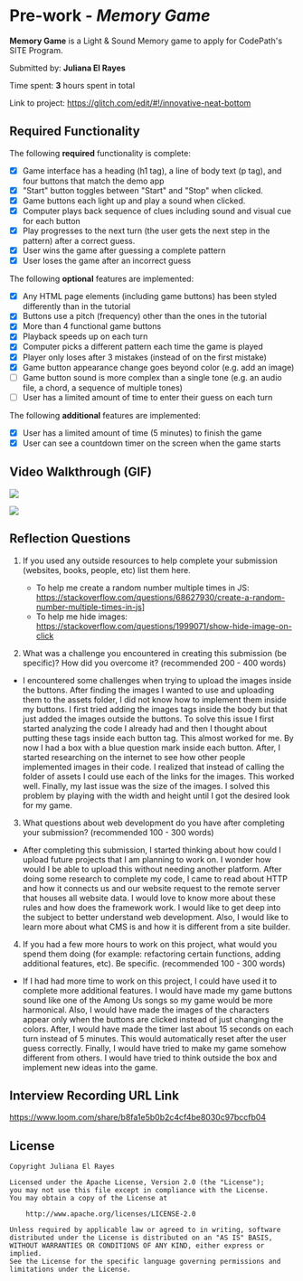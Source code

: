 # Pre-work - *Memory Game*

**Memory Game** is a Light & Sound Memory game to apply for CodePath's SITE Program. 

Submitted by: **Juliana El Rayes**

Time spent: **3** hours spent in total

Link to project: https://glitch.com/edit/#!/innovative-neat-bottom

## Required Functionality

The following **required** functionality is complete:

* [x] Game interface has a heading (h1 tag), a line of body text (p tag), and four buttons that match the demo app
* [x] "Start" button toggles between "Start" and "Stop" when clicked. 
* [x] Game buttons each light up and play a sound when clicked. 
* [x] Computer plays back sequence of clues including sound and visual cue for each button
* [x] Play progresses to the next turn (the user gets the next step in the pattern) after a correct guess. 
* [x] User wins the game after guessing a complete pattern
* [x] User loses the game after an incorrect guess

The following **optional** features are implemented:

* [x] Any HTML page elements (including game buttons) has been styled differently than in the tutorial
* [x] Buttons use a pitch (frequency) other than the ones in the tutorial
* [x] More than 4 functional game buttons
* [x] Playback speeds up on each turn
* [x] Computer picks a different pattern each time the game is played
* [x] Player only loses after 3 mistakes (instead of on the first mistake)
* [x] Game button appearance change goes beyond color (e.g. add an image)
* [ ] Game button sound is more complex than a single tone (e.g. an audio file, a chord, a sequence of multiple tones)
* [ ] User has a limited amount of time to enter their guess on each turn

The following **additional** features are implemented:

- [x]  User has a limited amount of time (5 minutes) to finish the game
- [x]  User can see a countdown timer on the screen when the game starts

## Video Walkthrough (GIF)

![](https://i.imgur.com/C20IduA.gif)

![](https://i.imgur.com/mWIvrYY.gif)

## Reflection Questions
1. If you used any outside resources to help complete your submission (websites, books, people, etc) list them here. 
    - To help me create a random number multiple times in JS: https://stackoverflow.com/questions/68627930/create-a-random-number-multiple-times-in-js]
    - To help me hide images: https://stackoverflow.com/questions/1999071/show-hide-image-on-click

2. What was a challenge you encountered in creating this submission (be specific)? How did you overcome it? (recommended 200 - 400 words) 

- I encountered some challenges when trying to upload the images inside the buttons. After finding the images I wanted to use and uploading them to the assets folder, I did not know how to implement them inside my buttons. I first tried adding the images tags inside the body but that just added the images outside the buttons. To solve this issue I first started analyzing the code I already had and then I thought about putting these tags inside each button tag. This almost worked for me. By now I had a box with a blue question mark inside each button. After, I started researching on the internet to see how other people implemented images in their code. I realized that instead of calling the folder of assets I could use each of the links for the images. This worked well. Finally, my last issue was the size of the images. I solved this problem by playing with the width and height until I got the desired look for my game.

3. What questions about web development do you have after completing your submission? (recommended 100 - 300 words) 

- After completing this submission, I started thinking about how could I upload future projects that I am planning to work on. I wonder how would I be able to upload this without needing another platform. After doing some research to complete my code, I came to read about HTTP and how it connects us and our website request to the remote server that houses all website data. I would love to know more about these rules and how does the framework work. I would like to get deep into the subject to better understand web development. Also, I would like to learn more about what CMS is and how it is different from a site builder. 

4. If you had a few more hours to work on this project, what would you spend them doing (for example: refactoring certain functions, adding additional features, etc). Be specific. (recommended 100 - 300 words) 

- If I had had more time to work on this project, I could have used it to complete more additional features. I would have made my game buttons sound like one of the Among Us songs so my game would be more harmonical. Also, I would have made the images of the characters appear only when the buttons are clicked instead of just changing the colors. After, I would have made the timer last about 15 seconds on each turn instead of 5 minutes. This would automatically reset after the user guess correctly. Finally, I would have tried to make my game somehow different from others. I would have tried to think outside the box and implement new ideas into the game.



## Interview Recording URL Link

https://www.loom.com/share/b8fa1e5b0b2c4cf4be8030c97bccfb04


## License

    Copyright Juliana El Rayes

    Licensed under the Apache License, Version 2.0 (the "License");
    you may not use this file except in compliance with the License.
    You may obtain a copy of the License at

        http://www.apache.org/licenses/LICENSE-2.0

    Unless required by applicable law or agreed to in writing, software
    distributed under the License is distributed on an "AS IS" BASIS,
    WITHOUT WARRANTIES OR CONDITIONS OF ANY KIND, either express or implied.
    See the License for the specific language governing permissions and
    limitations under the License.

